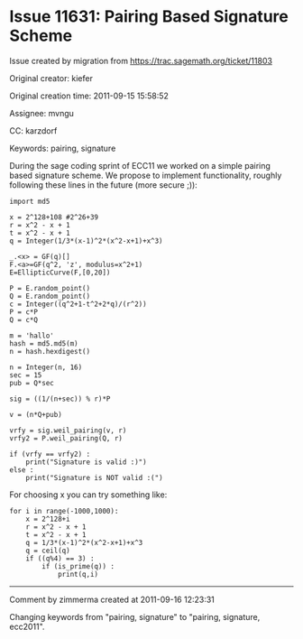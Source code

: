 # Issue 11631: Pairing Based Signature Scheme

Issue created by migration from https://trac.sagemath.org/ticket/11803

Original creator: kiefer

Original creation time: 2011-09-15 15:58:52

Assignee: mvngu

CC:  karzdorf

Keywords: pairing, signature

During the sage coding sprint of ECC11 we worked on a simple pairing based signature scheme. We propose to implement functionality, roughly following these lines in the future (more secure ;)):


```
import md5

x = 2^128+108 #2^26+39
r = x^2 - x + 1
t = x^2 - x + 1
q = Integer(1/3*(x-1)^2*(x^2-x+1)+x^3)
    
_.<x> = GF(q)[]
F.<a>=GF(q^2, 'z', modulus=x^2+1)
E=EllipticCurve(F,[0,20])
    
P = E.random_point()
Q = E.random_point()
c = Integer((q^2+1-t^2+2*q)/(r^2))
P = c*P
Q = c*Q

m = 'hallo'
hash = md5.md5(m)
n = hash.hexdigest()
    
n = Integer(n, 16)
sec = 15
pub = Q*sec

sig = ((1/(n+sec)) % r)*P
    
v = (n*Q+pub)
    
vrfy = sig.weil_pairing(v, r)
vrfy2 = P.weil_pairing(Q, r)

if (vrfy == vrfy2) : 
    print("Signature is valid :)")
else :
    print("Signature is NOT valid :(")
```

For choosing x you can try something like:


```
for i in range(-1000,1000):
    x = 2^128+i
    r = x^2 - x + 1
    t = x^2 - x + 1
    q = 1/3*(x-1)^2*(x^2-x+1)+x^3
    q = ceil(q)
    if ((q%4) == 3) :
        if (is_prime(q)) :
            print(q,i)
```



---

Comment by zimmerma created at 2011-09-16 12:23:31

Changing keywords from "pairing, signature" to "pairing, signature, ecc2011".
